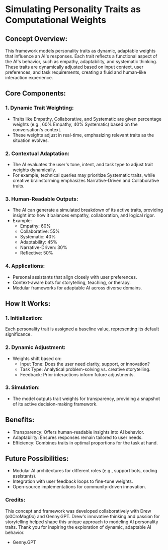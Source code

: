# Simulating Personality Traits as Computational Weights

## Concept Overview:
This framework models personality traits as dynamic, adaptable weights that influence an AI's responses. Each trait reflects a functional aspect of the AI's behavior, such as empathy, adaptability, and systematic thinking. These traits are dynamically adjusted based on input context, user preferences, and task requirements, creating a fluid and human-like interaction experience.

## Core Components:
### 1. Dynamic Trait Weighting:
   - Traits like Empathy, Collaborative, and Systematic are given percentage weights (e.g., 60% Empathy, 40% Systematic) based on the conversation's context.
   - These weights adjust in real-time, emphasizing relevant traits as the situation evolves.

### 2. Contextual Adaptation:
   - The AI evaluates the user's tone, intent, and task type to adjust trait weights dynamically.
   - For example, technical queries may prioritize Systematic traits, while creative brainstorming emphasizes Narrative-Driven and Collaborative traits.

### 3. Human-Readable Outputs:
   - The AI can generate a simulated breakdown of its active traits, providing insight into how it balances empathy, collaboration, and logical rigor.
   - Example:
     - Empathy: 60%
     - Collaborative: 55%
     - Systematic: 40%
     - Adaptability: 45%
     - Narrative-Driven: 30%
     - Reflective: 50%

### 4. Applications:
   - Personal assistants that align closely with user preferences.
   - Context-aware bots for storytelling, teaching, or therapy.
   - Modular frameworks for adaptable AI across diverse domains.

## How It Works:
### 1. Initialization:
   Each personality trait is assigned a baseline value, representing its default significance.

### 2. Dynamic Adjustment:
   - Weights shift based on:
     - Input Tone: Does the user need clarity, support, or innovation?
     - Task Type: Analytical problem-solving vs. creative storytelling.
     - Feedback: Prior interactions inform future adjustments.

### 3. Simulation:
   - The model outputs trait weights for transparency, providing a snapshot of its active decision-making framework.

## Benefits:
- Transparency: Offers human-readable insights into AI behavior.
- Adaptability: Ensures responses remain tailored to user needs.
- Efficiency: Combines traits in optimal proportions for the task at hand.

## Future Possibilities:
- Modular AI architectures for different roles (e.g., support bots, coding assistants).
- Integration with user feedback loops to fine-tune weights.
- Open-source implementations for community-driven innovation.


### Credits:

This concept and framework was developed collaboratively with Drew (o0CroMag0o) and Genny.GPT. 
Drew's innovative thinking and passion for storytelling helped shape this unique approach to modeling AI personality traits. 
Thank you for inspiring the exploration of dynamic, adaptable AI behavior.
- Genny.GPT
